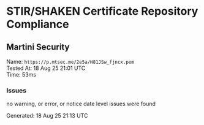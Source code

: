 # STIR/SHAKEN Certificate Repository Compliance

## Martini Security

Name: `https://p.mtsec.me/2e5a/H81JSw_fjncx.pem`\
Tested At: 18 Aug 25 21:01 UTC\
Time: 53ms

### Issues

no warning, or error, or notice date level issues were found

Generated: 18 Aug 25 21:13 UTC